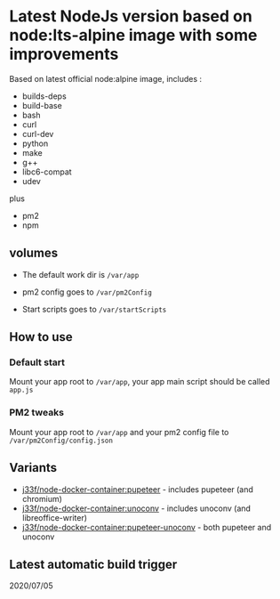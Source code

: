 # Latest NodeJs version based on node:lts-alpine image with some improvements

Based on latest official node:alpine image, includes : 
- builds-deps 
- build-base 
- bash 
- curl 
- curl-dev 
- python 
- make 
- g++ 
- libc6-compat
- udev 

plus
- pm2
- npm

## volumes

- The default work dir is `/var/app`

- pm2 config goes to `/var/pm2Config`

- Start scripts goes to `/var/startScripts`

## How to use

### Default start

Mount your app root to `/var/app`, your app main script should be called `app.js`

### PM2 tweaks

Mount your app root to `/var/app` and your pm2 config file to `/var/pm2Config/config.json`

## Variants

- [j33f/node-docker-container:pupeteer](/../../tree/pupeteer) - includes pupeteer (and chromium)
- [j33f/node-docker-container:unoconv](/../../tree/unoconv) - includes unoconv (and libreoffice-writer)
- [j33f/node-docker-container:pupeteer-unoconv](/../../tree/pupeteer-unoconv) - both pupeteer and unoconv

## Latest automatic build trigger
2020/07/05